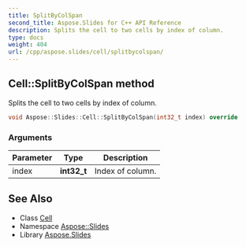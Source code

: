 ```yaml
---
title: SplitByColSpan
second_title: Aspose.Slides for C++ API Reference
description: Splits the cell to two cells by index of column.
type: docs
weight: 404
url: /cpp/aspose.slides/cell/splitbycolspan/
---
```

## Cell::SplitByColSpan method


Splits the cell to two cells by index of column.

```cpp
void Aspose::Slides::Cell::SplitByColSpan(int32_t index) override
```


### Arguments

| Parameter | Type | Description |
| --- | --- | --- |
| index | **int32_t** | Index of column. |

## See Also

* Class [Cell](../)
* Namespace [Aspose::Slides](../../)
* Library [Aspose.Slides](../../../)
